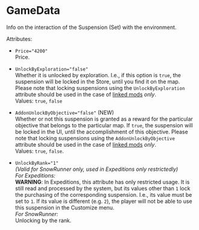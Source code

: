 # GameData

Info on the interaction of the Suspension (Set) with the environment.

Attributes:

-   `Price="4200"`  
    Price.

-   `UnlockByExploration="false"`  
    Whether it is unlocked by exploration. I.e., if this option is `true`, the suspension will be locked in the Store, until you find it on the map. Please note that locking suspensions using the `UnlockByExploration` attribute should be used in the case of [linked mods][linked_mods] *only*.    
    Values: `true`, `false`  

-   `AddonUnlockByObjective="false"` (NEW)  
    Whether or not this suspension is granted as a reward for the particular objective that belongs to the particular map. If `true`, the suspension will be locked in the UI, until the accomplishment of this objective. Please note that locking suspensions using the `AddonUnlockByObjective` attribute should be used in the case of [linked mods][linked_mods] *only*.   
    Values: `true`, `false`.  

-   `UnlockByRank="1"`  
    *(Valid for SnowRunner only, used in Expeditions only restrictedly)*  
    *For Expeditions:*  
    **WARNING**: In Expeditions, this attribute has only restricted usage. It is still read and processed by the system, but its values other than `1` lock the purchasing of the corresponding suspension. I.e., its value must be set to `1`. If its value is different (e.g. `2`), the player will not be able to use this suspension in the Customize menu.  
    *For SnowRunner:*  
    Unlocking by the rank.  


[linked_mods]: ./../../../../../../usage_and_uploading_of_mods/linking_mods.md

